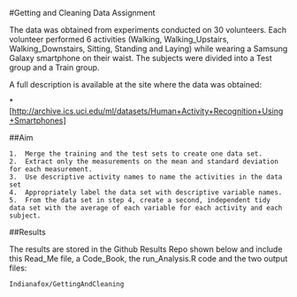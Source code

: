 #Getting and Cleaning Data Assignment

The data was obtained from experiments conducted on 30 volunteers.  Each volunteer performed 6 activities (Walking, Walking_Upstairs, Walking_Downstairs, Sitting, Standing and Laying) while wearing a Samsung Galaxy smartphone on their waist.  The subjects were divided into a Test group and a Train group.  

A full description is available at the site where the data was obtained:

  *[http://archive.ics.uci.edu/ml/datasets/Human+Activity+Recognition+Using+Smartphones]

##Aim

	1.	Merge the training and the test sets to create one data set.
	2.	Extract only the measurements on the mean and standard deviation for each measurement.
	3.	Use descriptive activity names to name the activities in the data set
	4.	Appropriately label the data set with descriptive variable names.
	5.	From the data set in step 4, create a second, independent tidy data set with the average of each variable for each activity and each subject.

##Results

The results are stored in the Github Results Repo shown below and include this Read_Me file, a Code_Book, the run_Analysis.R code and the two output files:

	Indianafox/GettingAndCleaning
